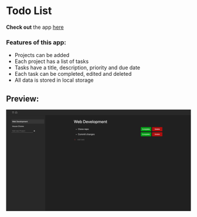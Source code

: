 # Todo List

**Check out** the app [here](https://ibndaanis.github.io/todo-list/)

### Features of this app:

- Projects can be added
- Each project has a list of tasks
- Tasks have a title, description, priority and due date
- Each task can be completed, edited and deleted
- All data is stored in local storage

## Preview:

![Preview](./src/images/preview.png)
